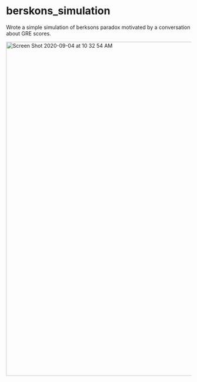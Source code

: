 # berskons_simulation
Wrote a simple simulation of berksons paradox motivated by a conversation about GRE scores.


<img width="905" alt="Screen Shot 2020-09-04 at 10 32 54 AM" src="https://user-images.githubusercontent.com/63907969/92250867-fff6e900-ee99-11ea-8b04-76eff4b4d13a.png">
